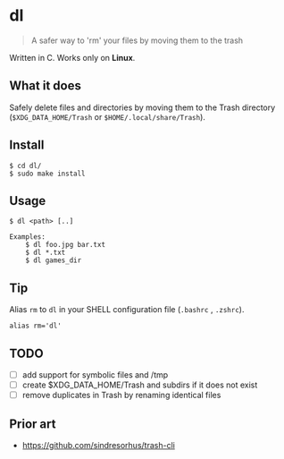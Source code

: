 # dl
> A safer way to 'rm' your files by moving them to the trash

Written in C.
Works only on __Linux__.

## What it does
Safely delete files and directories by moving them to the Trash directory (`$XDG_DATA_HOME/Trash` or `$HOME/.local/share/Trash`).  

## Install
```
$ cd dl/
$ sudo make install
```
## Usage
```
$ dl <path> [..]

Examples:
    $ dl foo.jpg bar.txt
    $ dl *.txt
    $ dl games_dir
```

## Tip
Alias `rm` to `dl` in your SHELL configuration file (`.bashrc` , `.zshrc`). 
```
alias rm='dl'
```

## TODO
- [ ] add support for symbolic files and /tmp
- [ ] create $XDG_DATA_HOME/Trash and subdirs if it does not exist
- [ ] remove duplicates in Trash by renaming identical files

## Prior art
* https://github.com/sindresorhus/trash-cli
